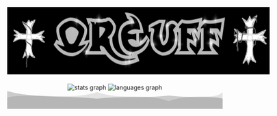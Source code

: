 <div style="display: flex;">
    <img src="https://github.com/Qreuff/Qreuff/blob/main/krest.png?raw=true" width="100" />
    <img src="https://github.com/Qreuff/Qreuff/blob/main/nickname.gif?raw=true" width="539" />
    <img src="https://github.com/Qreuff/Qreuff/blob/main/krest2.png?raw=true" width="96" />
</div>

###

<div align="center">
  <img src="https://github-readme-stats.vercel.app/api?username=qreuff&hide_title=false&hide_rank=false&show_icons=true&include_all_commits=true&count_private=true&disable_animations=false&theme=highcontrast&locale=en&hide_border=false&order=1" height="150" alt="stats graph"  />
  <img src="https://github-readme-stats.vercel.app/api/top-langs?username=qreuff&locale=en&hide_title=false&layout=compact&card_width=320&langs_count=5&theme=highcontrast&hide_border=false&order=2" height="150" alt="languages graph"  />
</div>

<div align="center">
  <svg width="100%" height="100" viewBox="0 0 1200 100" preserveAspectRatio="none">
    <path 
      fill="#000000" 
      fill-opacity="0.2"
      d="M0,0 C150,50 350,0 500,50 C650,0 750,50 900,0 C1050,50 1150,0 1200,50 L1200,100 L0,100 Z">
      <animate 
        attributeName="d" 
        dur="10s" 
        repeatCount="indefinite"
        values="
          M0,0 C150,50 350,0 500,50 C650,0 750,50 900,0 C1050,50 1150,0 1200,50 L1200,100 L0,100 Z;
          M0,0 C150,30 350,70 500,30 C650,70 750,30 900,70 C1050,30 1150,70 1200,30 L1200,100 L0,100 Z;
          M0,0 C150,50 350,0 500,50 C650,0 750,50 900,0 C1050,50 1150,0 1200,50 L1200,100 L0,100 Z" />
    </path>
    <path 
      fill="#000000" 
      fill-opacity="0.1"
      d="M0,30 C150,0 350,50 500,0 C650,50 750,0 900,50 C1050,0 1150,50 1200,0 L1200,100 L0,100 Z">
      <animate 
        attributeName="d" 
        dur="12s" 
        repeatCount="indefinite"
        values="
          M0,30 C150,0 350,50 500,0 C650,50 750,0 900,50 C1050,0 1150,50 1200,0 L1200,100 L0,100 Z;
          M0,50 C150,20 350,70 500,20 C650,70 750,20 900,70 C1050,20 1150,70 1200,20 L1200,100 L0,100 Z;
          M0,30 C150,0 350,50 500,0 C650,50 750,0 900,50 C1050,0 1150,50 1200,0 L1200,100 L0,100 Z" />
    </path>
  </svg>
</div>
